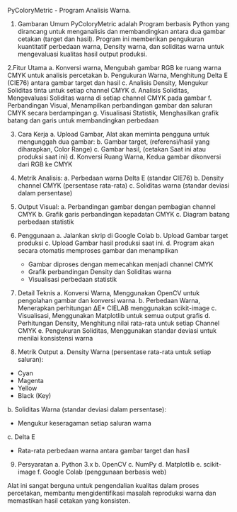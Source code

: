 PyColoryMetric - Program Analisis Warna.

1. Gambaran Umum
PyColoryMetric adalah Program berbasis Python yang dirancang untuk menganalisis dan membandingkan antara dua gambar cetakan (target dan hasil). Program ini memberikan pengukuran kuantitatif perbedaan warna, Density warna, dan soliditas warna untuk mengevaluasi kualitas hasil output produksi.

2.Fitur Utama
a. Konversi warna, Mengubah gambar RGB ke ruang warna CMYK untuk analisis percetakan
b. Pengukuran Warna, Menghitung Delta E (CIE76) antara gambar target dan hasil
c. Analisis Density, Mengukur Soliditas tinta untuk setiap channel CMYK
d. Analisis Soliditas, Mengevaluasi Soliditas warna di setiap channel CMYK pada gambar
f. Perbandingan Visual,  Menampilkan perbandingan gambar dan saluran CMYK secara berdampingan
g. Visualisasi Statistik,  Menghasilkan grafik batang dan garis untuk membandingkan perbedaan

3. Cara Kerja
a. Upload Gambar, Alat akan meminta pengguna untuk mengunggah dua gambar:
b. Gambar target, (referensi/hasil yang diharapkan, Color Range)
c. Gambar hasil, (cetakan Saat ini atau produksi saat ini)
d. Konversi Ruang Warna, Kedua gambar dikonversi dari RGB ke CMYK

4. Metrik Analisis:
a. Perbedaan warna Delta E (standar CIE76)
b. Density channel CMYK (persentase rata-rata)
c. Soliditas warna (standar deviasi dalam persentase)

5. Output Visual:
a. Perbandingan gambar dengan pembagian channel CMYK
b. Grafik garis perbandingan kepadatan CMYK
c. Diagram batang perbedaan statistik

6. Penggunaan
a. Jalankan skrip di Google Colab
b. Upload Gambar target produksi
c. Upload Gambar hasil produksi saat ini.
d. Program akan secara otomatis memproses gambar dan menampilkan
   - Gambar diproses dengan memecahkan menjadi channel CMYK
   - Grafik perbandingan Density dan Soliditas warna
   - Visualisasi perbedaan statistik
  
7. Detail Teknis
a. Konversi Warna, Menggunakan OpenCV untuk pengolahan gambar dan konversi warna.
b. Perbedaan Warna, Menerapkan perhitungan ΔE* CIELAB menggunakan scikit-image
c. Visualisasi, Menggunakan Matplotlib untuk semua output grafis
d. Perhitungan Density, Menghitung nilai rata-rata untuk setiap Channel CMYK
e. Pengukuran Soliditas, Menggunakan standar deviasi untuk menilai konsistensi warna

8. Metrik Output
a. Density Warna (persentase rata-rata untuk setiap saluran):
- Cyan
- Magenta
- Yellow
- Black (Key)

b. Soliditas Warna (standar deviasi dalam persentase):
- Mengukur keseragaman setiap saluran warna

c. Delta E
- Rata-rata perbedaan warna antara gambar target dan hasil

9. Persyaratan
a. Python 3.x
b. OpenCV
c. NumPy
d. Matplotlib
e. scikit-image
f. Google Colab (penggunaan berbasis web)

Alat ini sangat berguna untuk pengendalian kualitas dalam proses percetakan, membantu mengidentifikasi masalah reproduksi warna dan memastikan hasil cetakan yang konsisten.
